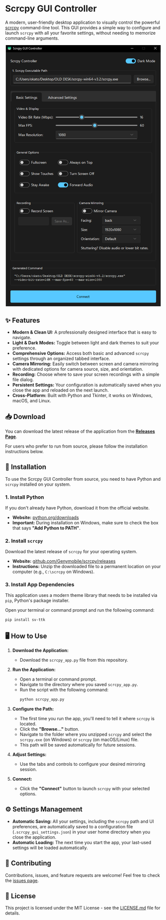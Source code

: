 # Scrcpy GUI Controller

A modern, user-friendly desktop application to visually control the powerful [scrcpy](https://github.com/Genymobile/scrcpy) command-line tool. This GUI provides a simple way to configure and launch `scrcpy` with all your favorite settings, without needing to memorize command-line arguments.

<p align="center">
  <img src="assets/Screenshot.png" alt="Scrcpy GUI Screenshot" width="500">
</p>

## ✨ Features

- **Modern & Clean UI:** A professionally designed interface that is easy to navigate.
- **Light & Dark Modes:** Toggle between light and dark themes to suit your preference.
- **Comprehensive Options:** Access both basic and advanced `scrcpy` settings through an organized tabbed interface.
- **Camera Mirroring:** Easily switch between screen and camera mirroring with dedicated options for camera source, size, and orientation.
- **Recording:** Choose where to save your screen recordings with a simple file dialog.
- **Persistent Settings:** Your configuration is automatically saved when you close the app and reloaded on the next launch.
- **Cross-Platform:** Built with Python and Tkinter, it works on Windows, macOS, and Linux.

## 📥 Download

You can download the latest release of the application from the [**Releases Page**](https://github.com/YOUR_USERNAME/YOUR_REPOSITORY/releases).

For users who prefer to run from source, please follow the installation instructions below.

## 🚀 Installation

To use the Scrcpy GUI Controller from source, you need to have Python and `scrcpy` installed on your system.

### 1. Install Python

If you don't already have Python, download it from the official website.

- **Website:** [python.org/downloads](https://www.python.org/downloads/)
- **Important:** During installation on Windows, make sure to check the box that says **"Add Python to PATH"**.

### 2. Install `scrcpy`

Download the latest release of `scrcpy` for your operating system.

- **Website:** [github.com/Genymobile/scrcpy/releases](https://github.com/Genymobile/scrcpy/releases)
- **Instructions:** Unzip the downloaded file to a permanent location on your computer (e.g., `C:\scrcpy` on Windows).

### 3. Install App Dependencies

This application uses a modern theme library that needs to be installed via `pip`, Python's package installer.

Open your terminal or command prompt and run the following command:
```bash
pip install sv-ttk
```

## 🖥️ How to Use

1.  **Download the Application:**
    - Download the `scrcpy_app.py` file from this repository.

2.  **Run the Application:**
    - Open a terminal or command prompt.
    - Navigate to the directory where you saved `scrcpy_app.py`.
    - Run the script with the following command:
      ```bash
      python scrcpy_app.py
      ```

3.  **Configure the Path:**
    - The first time you run the app, you'll need to tell it where `scrcpy` is located.
    - Click the **"Browse..."** button.
    - Navigate to the folder where you unzipped `scrcpy` and select the `scrcpy.exe` (on Windows) or `scrcpy` (on macOS/Linux) file.
    - This path will be saved automatically for future sessions.

4.  **Adjust Settings:**
    - Use the tabs and controls to configure your desired mirroring session.

5.  **Connect:**
    - Click the **"Connect"** button to launch `scrcpy` with your selected options.

## ⚙️ Settings Management

- **Automatic Saving:** All your settings, including the `scrcpy` path and UI preferences, are automatically saved to a configuration file (`.scrcpy_gui_settings.json`) in your user home directory when you close the application.
- **Automatic Loading:** The next time you start the app, your last-used settings will be loaded automatically.

## 🤝 Contributing

Contributions, issues, and feature requests are welcome! Feel free to check the [issues page](https://github.com/YOUR_USERNAME/YOUR_REPOSITORY/issues).

## 📄 License

This project is licensed under the MIT License - see the [LICENSE.md](LICENSE.md) file for details.
